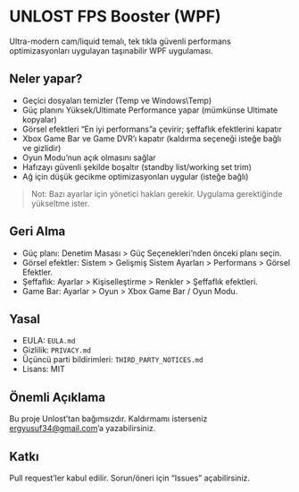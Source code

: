 # UNLOST FPS Booster (WPF)

Ultra-modern cam/liquid temalı, tek tıkla güvenli performans optimizasyonları uygulayan taşınabilir WPF uygulaması.

## Neler yapar?
- Geçici dosyaları temizler (Temp ve Windows\Temp)
- Güç planını Yüksek/Ultimate Performance yapar (mümkünse Ultimate kopyalar)
- Görsel efektleri “En iyi performans”a çevirir; şeffaflık efektlerini kapatır
- Xbox Game Bar ve Game DVR’ı kapatır (kaldırma seçeneği isteğe bağlı ve gizlidir)
- Oyun Modu’nun açık olmasını sağlar
- Hafızayı güvenli şekilde boşaltır (standby list/working set trim)
- Ağ için düşük gecikme optimizasyonları uygular (isteğe bağlı)

> Not: Bazı ayarlar için yönetici hakları gerekir. Uygulama gerektiğinde yükseltme ister.

## Geri Alma
- Güç planı: Denetim Masası > Güç Seçenekleri’nden önceki planı seçin.
- Görsel efektler: Sistem > Gelişmiş Sistem Ayarları > Performans > Görsel Efektler.
- Şeffaflık: Ayarlar > Kişiselleştirme > Renkler > Şeffaflık efektleri.
- Game Bar: Ayarlar > Oyun > Xbox Game Bar / Oyun Modu.

## Yasal
- EULA: `EULA.md`
- Gizlilik: `PRIVACY.md`
- Üçüncü parti bildirimleri: `THIRD_PARTY_NOTICES.md`
- Lisans: MIT

## Önemli Açıklama
Bu proje Unlost’tan bağımsızdır. Kaldırmamı isterseniz ergyusuf34@gmail.com’a yazabilirsiniz.

## Katkı
Pull request’ler kabul edilir. Sorun/öneri için “Issues” açabilirsiniz.